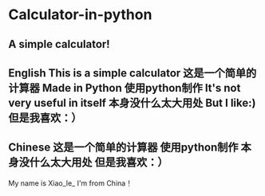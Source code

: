 # Calculator-in-python
A simple calculator!
-----------------------------------------------------------------------
English
This is a simple calculator         这是一个简单的计算器
Made in Python                      使用python制作
It's not very useful in itself      本身没什么太大用处
But I like:)                        但是我喜欢：）
-----------------------------------------------------------------------
Chinese
这是一个简单的计算器
使用python制作
本身没什么太大用处
但是我喜欢：）
------------------------------------------------------------------------
My name is Xiao_le_
I'm from China！
